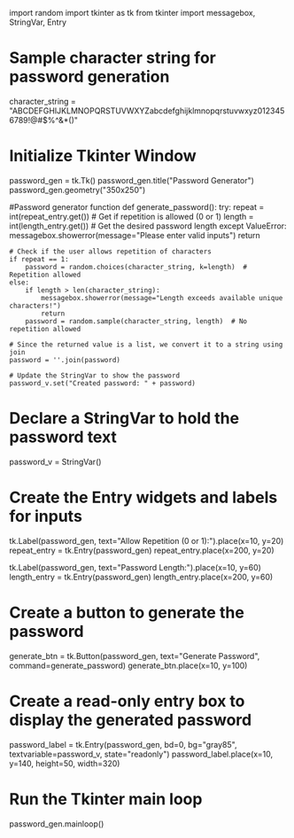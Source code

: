 import random
import tkinter as tk
from tkinter import messagebox, StringVar, Entry

# Sample character string for password generation
character_string = "ABCDEFGHIJKLMNOPQRSTUVWXYZabcdefghijklmnopqrstuvwxyz0123456789!@#$%^&*()"

# Initialize Tkinter Window
password_gen = tk.Tk()
password_gen.title("Password Generator")
password_gen.geometry("350x250")

#Password generator function
def generate_password():
    try:
        repeat = int(repeat_entry.get())  # Get if repetition is allowed (0 or 1)
        length = int(length_entry.get())  # Get the desired password length
    except ValueError:
        messagebox.showerror(message="Please enter valid inputs")
        return

    # Check if the user allows repetition of characters
    if repeat == 1:
        password = random.choices(character_string, k=length)  # Repetition allowed
    else:
        if length > len(character_string):
            messagebox.showerror(message="Length exceeds available unique characters!")
            return
        password = random.sample(character_string, length)  # No repetition allowed

    # Since the returned value is a list, we convert it to a string using join
    password = ''.join(password)

    # Update the StringVar to show the password
    password_v.set("Created password: " + password)

# Declare a StringVar to hold the password text
password_v = StringVar()

# Create the Entry widgets and labels for inputs
tk.Label(password_gen, text="Allow Repetition (0 or 1):").place(x=10, y=20)
repeat_entry = tk.Entry(password_gen)
repeat_entry.place(x=200, y=20)

tk.Label(password_gen, text="Password Length:").place(x=10, y=60)
length_entry = tk.Entry(password_gen)
length_entry.place(x=200, y=60)

# Create a button to generate the password
generate_btn = tk.Button(password_gen, text="Generate Password", command=generate_password)
generate_btn.place(x=10, y=100)

# Create a read-only entry box to display the generated password
password_label = tk.Entry(password_gen, bd=0, bg="gray85", textvariable=password_v, state="readonly")
password_label.place(x=10, y=140, height=50, width=320)

# Run the Tkinter main loop
password_gen.mainloop()
